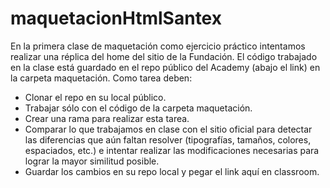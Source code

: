 # maquetacionHtmlSantex

En la primera clase de maquetación como ejercicio práctico intentamos realizar una réplica del home del sitio de la Fundación. El código trabajado en la clase está guardado en el repo público del Academy (abajo el link) en la carpeta maquetación. Como tarea deben:
* Clonar el repo en su local público.
* Trabajar sólo con el código de la carpeta maquetación.
* Crear una rama para realizar esta tarea.
* Comparar lo que trabajamos en clase con el sitio oficial para detectar las diferencias que aún faltan resolver (tipografías, tamaños, colores, espaciados, etc.) e intentar realizar las modificaciones necesarias para lograr la mayor similitud posible.
* Guardar los cambios en su repo local y pegar el link aquí en classroom.
